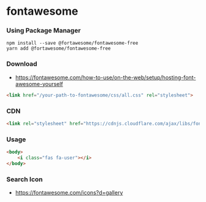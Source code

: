 # fontawesome

### Using Package Manager
```
npm install --save @fortawesome/fontawesome-free
yarn add @fortawesome/fontawesome-free
```

### Download
- https://fontawesome.com/how-to-use/on-the-web/setup/hosting-font-awesome-yourself
```html
<link href="/your-path-to-fontawesome/css/all.css" rel="stylesheet">
```

### CDN
```html
<link rel="stylesheet" href="https://cdnjs.cloudflare.com/ajax/libs/font-awesome/5.14.0/css/all.min.css" integrity="sha512-1PKOgIY59xJ8Co8+NE6FZ+LOAZKjy+KY8iq0G4B3CyeY6wYHN3yt9PW0XpSriVlkMXe40PTKnXrLnZ9+fkDaog==" crossorigin="anonymous" />
```

### Usage
```html
<body>
    <i class="fas fa-user"></i>
</body>
```

### Search Icon
- https://fontawesome.com/icons?d=gallery
